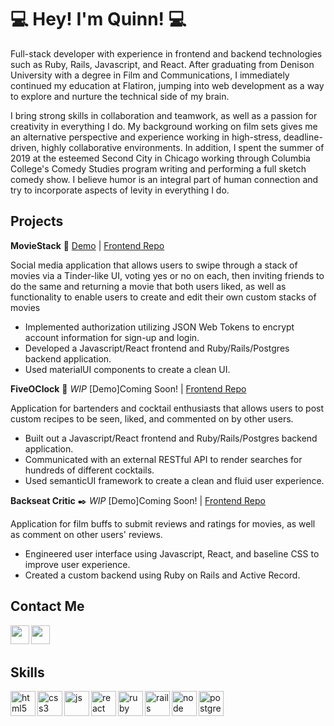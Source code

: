 # :computer:  Hey! I'm Quinn! :computer: 

Full-stack developer with experience in frontend and backend technologies such as Ruby, Rails, Javascript, and React. After graduating from Denison University with a degree in Film and Communications, I immediately continued my education at Flatiron, jumping into web development as a way to explore and nurture the technical side of my brain. 

I bring strong skills in collaboration and teamwork, as well as a passion for creativity in everything I do. My background working on film sets gives me an alternative perspective and experience working in high-stress, deadline-driven, highly collaborative environments. In addition, I spent the summer of 2019 at the esteemed Second City in Chicago working through Columbia College's Comedy Studies program writing and performing a full sketch comedy show. I believe humor is an integral part of human connection and try to incorporate aspects of levity in everything I do.
 
  
## Projects 

**MovieStack** :movie_camera: [Demo](https://moviestack.herokuapp.com/) | [Frontend Repo](https://github.com/QuinnLonergan/MovieStackProject)

Social media application that allows users to swipe through a stack of movies via a Tinder-like UI, voting yes or no on each, then inviting friends to do the same and returning a movie that both users liked, as well as functionality to enable users to create and edit their own custom stacks of movies
- Implemented authorization utilizing JSON Web Tokens to encrypt account information for sign-up and login.
- Developed a Javascript/React frontend and Ruby/Rails/Postgres backend application.
- Used materialUI components to create a clean UI.

**FiveOClock** :tropical_drink: *WIP* [Demo]Coming Soon! | [Frontend Repo](https://github.com/QuinnLonergan/P4Project)

Application for bartenders and cocktail enthusiasts that allows users to post custom recipes to be seen, liked, and commented on by other users.
- Built out a Javascript/React frontend and Ruby/Rails/Postgres backend application.
- Communicated with an external RESTful API to render searches for hundreds of different cocktails.
- Used semanticUI framework to create a clean and fluid user experience.

**Backseat Critic** :black_nib: *WIP* [Demo]Coming Soon! | [Frontend Repo](https://github.com/QuinnLonergan/phase-3-project-front-end)

Application for film buffs to submit reviews and ratings for movies, as well as comment on other users' reviews.
- Engineered user interface using Javascript, React, and baseline CSS to improve user experience.
- Created a custom backend using Ruby on Rails and Active Record.

## Contact Me 

<p>
  <a href="https://www.linkedin.com/in/quinn-lonergan/" target="blank"><img align="left" src="https://cdn.jsdelivr.net/npm/simple-icons@3.0.1/icons/linkedin.svg" height="30" width="30" /></a>
  <a href="https://medium.com/@qui99lo" target="blank"><img align="left" src="https://cdn.jsdelivr.net/npm/simple-icons@3.0.1/icons/medium.svg"  height="30" width="30" /></a>
 </p>
 
 <br />
 &emsp;
 
 ## Skills

<p align="left">
  <img src="https://cdn.jsdelivr.net/gh/devicons/devicon/icons/html5/html5-plain.svg" alt="html5" align="left" width="40" height="40"/>
  <img src="https://cdn.jsdelivr.net/gh/devicons/devicon/icons/css3/css3-plain.svg" alt="css3" align="left" width="40" height="40"/>
  <img src="https://cdn.jsdelivr.net/gh/devicons/devicon/icons/javascript/javascript-plain.svg" alt="js" align="left" width="40" height="40"/>
  <img src="https://cdn.jsdelivr.net/gh/devicons/devicon/icons/react/react-original.svg" alt="react" align="left" width="40" height="40"/>
  <img src="https://cdn.jsdelivr.net/gh/devicons/devicon/icons/ruby/ruby-plain.svg" alt="ruby" align="left" width="40" height="40"/>
  <img src="https://cdn.jsdelivr.net/gh/devicons/devicon/icons/rails/rails-plain.svg" alt="rails" align="left" width="40" height="40"/>
  <img src="https://cdn.jsdelivr.net/gh/devicons/devicon/icons/nodejs/nodejs-original.svg" alt="node" align="left" width="40" height="40"/>
  <img src="https://cdn.jsdelivr.net/gh/devicons/devicon/icons/postgresql/postgresql-original.svg" alt="postgres" align="left" width="40" height="40"/>
</p>

<br />
&emsp;

  
